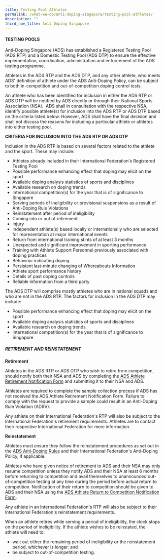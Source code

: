 ```yaml
---
title: Testing Pool Athletes
permalink: /what-we-do/anti-doping-singapore/testing-pool-athletes/
description: ""
third_nav_title: Anti Doping Singapore
---
```

#### **TESTING POOLS**

Anti-Doping Singapore (ADS) has established a Registered Testing Pool (ADS RTP) and a Domestic Testing Pool (ADS DTP) to ensure the effective implementation, coordination, administration and enforcement of the ADS testing programme.

Athletes in the ADS RTP and the ADS DTP, and any other athlete, who meets ADS' definition of athlete under the ADS Anti-Doping Policy, can be subject to both in-competition and out-of-competition doping control tests.

An athlete who has been identified for inclusion in either the ADS RTP or ADS DTP will be notified by ADS directly or through their National Sports Association (NSA).  ADS shall in consultation with the respective NSA, identify possible athlete(s) for inclusion into the ADS RTP or ADS DTP based on the criteria listed below. However, ADS shall have the final decision and shall not discuss the reasons for including a particular athlete or athletes into either testing pool.

**CRITERIA FOR INCLUSION INTO THE ADS RTP OR ADS DTP**

Inclusion in the ADS RTP is based on several factors related to the athlete and the sport. These may include:
* Athletes already included in their International Federation's Registered Testing Pool
*  Possible performance enhancing effect that doping may elicit on the sport
*  Available doping analysis statistics of sports and disciplines
*  Available research on doping trends
*  International competition(s) for the year that is of significance to Singapore
*   Serving periods of ineligibility or provisional suspensions as a result of Anti-Doping Rule Violations
*   Reinstatement after period of ineligibility
*   Coming into or out of retirement
*   Injury
*   Independent athlete(s) based locally or internationally who are selected for representation at major international events
*   Return from international training stints of at least 3 months
*   Unexpected and significant improvement in sporting performance
*   Training with Athlete Support Personnel previously associated with doping practices
*   Behaviour indicating doping
*   Persistent last-minute changing of Whereabouts Information
*   Athlete sport performance history
*   Details of past doping controls
*   Reliable information from a third party

The ADS DTP will comprise mostly athletes who are in national squads and who are not in the ADS RTP. The factors for inclusion in the ADS DTP may include:
* Possible performance enhancing effect that doping may elicit on the sport
* Available doping analysis statistics of sports and disciplines
* Available research on doping trends
* International competition(s) for the year that is of significance to Singapore

##### **RETIREMENT AND REINSTATEMENT**
**Retirement**

Athletes in the ADS RTP or ADS DTP who wish to retire from competition, should notify both their NSA and ADS by completing the [ADS Athlete Retirement Notification Form](/anti-doping-singapore/resources/polices-and-forms) and submitting it to their NSA and ADS.

Athletes are required to complete the sample collection process if ADS has not received the ADS Athlete Retirement Notification Form. Failure to comply with the request to provide a sample could result in an Anti-Doping Rule Violation (ADRV).

Any athlete on their International Federation's RTP will also be subject to the International Federation's retirement requirements. Athletes are to contact their respective International Federation for more information.

**Reinstatement**

Athletes must ensure they follow the reinstatement procedures as set out in the [ADS Anti-Doping Rules](/anti-doping-singapore/resources/polices-and-forms) and their International Federation's Anti-Doping Policy, if applicable.

Athletes who have given notice of retirement to ADS and their NSA may only resume competition unless they notify ADS and their NSA at least 6 months before returning to competition and avail themselves to unannounced out-of-competition testing at any time during the period before actual return to competition. Notification of their return to competition should be given to ADS and their NSA using the [ADS Athlete Return to Competition Notification Form](/anti-doping-singapore/resources/polices-and-forms).

Any athlete in an International Federation's RTP will also be subject to their International Federation's reinstatement requirements.

When an athlete retires while serving a period of ineligibility, the clock stops on the period of ineligibility. If the athlete wishes to be reinstated, the athlete will need to:

* wait out either the remaining period of ineligibility or the reinstatement period, whichever is longer; and
* be subject to out-of-competition testing.